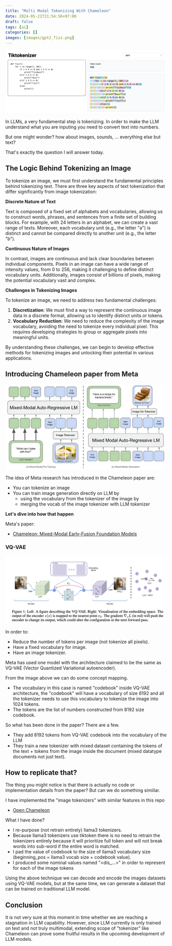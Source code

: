 ```yaml
---
title: "Multi Modal Tokenizing With Chameleon"
date: 2024-05-21T21:54:56+07:00
draft: false
tags: [ai]
categories: []
images: [images/gpt2_fizz.png]
---
```

![](images/gpt2_fizz.png)

In LLMs, a very fundamental step is tokenizing. In order to make the LLM understand what you are inputing you need to convert text into numbers.

But one might wonder? how about images, sounds, ... everything else but text?

That's exactly the question I will answer today.

## The Logic Behind Tokenizing an Image

To tokenize an image, we must first understand the fundamental principles behind tokenizing text. There are three key aspects of text tokenization that differ significantly from image tokenization:

**Discrete Nature of Text**

Text is composed of a fixed set of alphabets and vocabularies, allowing us to construct words, phrases, and sentences from a finite set of building blocks. For example, with 24 letters in an alphabet, we can create a vast range of texts. Moreover, each vocabulary unit (e.g., the letter "a") is distinct and cannot be compared directly to another unit (e.g., the letter "b").

**Continuous Nature of Images**

In contrast, images are continuous and lack clear boundaries between individual components. Pixels in an image can have a wide range of intensity values, from 0 to 256, making it challenging to define distinct vocabulary units. Additionally, images consist of billions of pixels, making the potential vocabulary vast and complex.

**Challenges in Tokenizing Images**

To tokenize an image, we need to address two fundamental challenges:

1. **Discretization**: We must find a way to represent the continuous image data in a discrete format, allowing us to identify distinct units or tokens.
2. **Vocabulary Reduction**: We need to reduce the complexity of the image vocabulary, avoiding the need to tokenize every individual pixel. This requires developing strategies to group or aggregate pixels into meaningful units.

By understanding these challenges, we can begin to develop effective methods for tokenizing images and unlocking their potential in various applications.

## Introducing Chameleon paper from Meta
![](images/meta-introduces-chamel.jpg)

The idea of Meta research has introduced in the Chameleon paper are:
- You can tokenize an image
- You can train image generation directly on LLM by
    - using the vocabulary from the tokenizer of the image by 
    - merging the vocab of the image tokenizer with LLM tokenizer

**Let's dive into how that happen**


Meta's paper:
- [Chameleon: Mixed-Modal Early-Fusion Foundation Models](https://arxiv.org/abs/2405.09818)

### VQ-VAE
![](images/Screen_Shot_2020-06-28_at_4.26.40_PM.png)

In order to:
- Reduce the number of tokens per image (not tokenize all pixels).
- Have a fixed vocabulary for image.
- Have an image tokenizer.

Meta has used one model with the architecture claimed to be the same as VQ-VAE (Vector Quantized Variational autoencoder).

From the image above we can do some concept mapping.
- The vocabulary in this case is named "codebook" inside VQ-VAE architecture, the "codebook" will have a vocabulary of size 8192 and all the tokenizer needs to use this vocabulary to tokenize the image into 1024 tokens.
- The tokens are the list of numbers constructed from 8192 size codebook.

So what has been done in the paper? There are a few.
- They add 8192 tokens from VQ-VAE codebook into the vocabulary of the LLM
- They train a new tokenizer with mixed dataset containing the tokens of the text + tokens from the image inside the document (mixed datatype documents not just text).

## How to replicate that?
The thing you might notice is that there is actually no code or implementation details from the paper? But can we do something simiilar.

I have implemented the "image tokenizers" with similar features in this repo
- [Open Chameleon](https://huggingface.co/alandao/open-chameleon)

What I have done?
- I re-purpose (not retrain entirely) llama3 tokenizers.
- Because llama3 tokenizers use tiktoken there is no need to retrain the tokenizers entirely because it will prioritize full token and will not break words into sub-word if the entire word is matched.
- I pad the value of codebook to the size of llama3 vocabulary size (beginning_pos = llama3 vocab size + codebook value).
- I produced some nominal values named "<dis_...>" in order to represent for each of the image tokens 

Using the above technique we can decode and encode the images datasets using VQ-VAE models, but at the same time, we can generate a dataset that can be trained on traditional LLM model.

## Conclusion
It is not very sure at this moment in time whether we are reaching a stagnation in LLM capability. However, since LLM currently is only trained on text and not truly multimodal, extending scope of "tokenizer" like Chameleon can prove some fruitful results in the upcoming development of LLM models.

